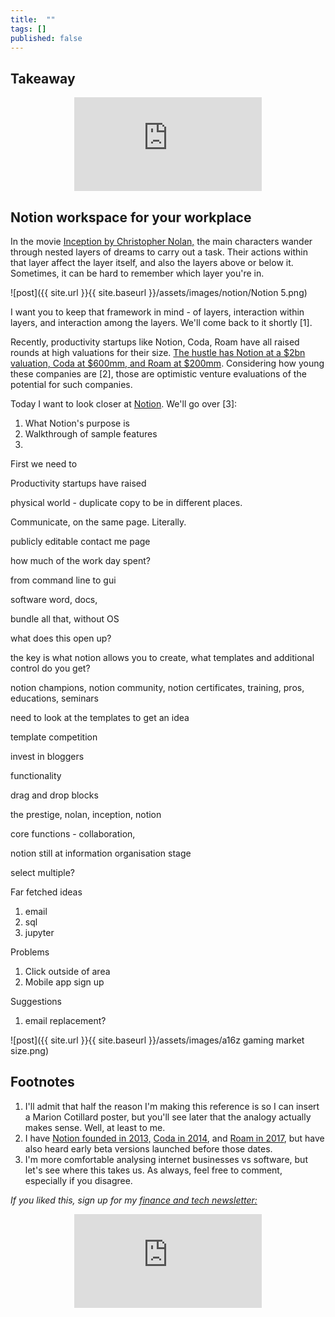 ```yaml
---
title:  ""  
tags: []
published: false
---
```


## Takeaway

<style>
      .iframe-container {
        overflow: hidden;        
        padding-top: 50%; <!-- Calculated from the aspect ration of the content (in case of 16:9 it is 9/16= 0.5625) -->
        position: relative;
      }
      .iframe-container iframe { 
         border: 0;
         height: 100%; <!-- Finally, width and height are set to 100% so the iframe takes up 100% of the containers space. -->
         left: 0;
         position: absolute;
         top: 0;
         width: 100%;
         display: block;
         margin: 0 auto; <!-- center image -->
      }
      <!-- 4x3 Aspect Ratio -->
      .iframe-container-4x3 {
        padding-top: 75%;
      }
</style> 

<div class="iframe-container-4x3">
  <p align="center"><iframe src="https://avoidboringpeople.substack.com/embed" frameborder="0" scrolling="no"> </iframe></p>
</div>

## Notion workspace for your workplace

In the movie [Inception by Christopher Nolan,](https://en.wikipedia.org/wiki/Inception "Inception") the main characters wander through nested layers of dreams to carry out a task. Their actions within that layer affect the layer itself, and also the layers above or below it. Sometimes, it can be hard to remember which layer you're in.

![post]({{ site.url }}{{ site.baseurl }}/assets/images/notion/Notion 5.png)

I want you to keep that framework in mind - of layers, interaction within layers, and interaction among the layers. We'll come back to it shortly \[1\].

Recently, productivity startups like Notion, Coda, Roam have all raised rounds at high valuations for their size. [The hustle has Notion at a $2bn valuation, Coda at $600mm, and Roam at $200mm](https://thehustle.co/09142020-roam-research/ "Hustle"). Considering how young these companies are \[2\], those are optimistic venture evaluations of the potential for such companies.

Today I want to look closer at [Notion](https://www.notion.so/ "Notion"). We'll go over \[3\]:

1. What Notion's purpose is
2. Walkthrough of sample features
3. 

First we need to 

Productivity startups have raised 

physical world - duplicate copy to be in different places. 

Communicate, on the same page. Literally. 

publicly editable contact me page

how much of the work day spent? 

from command line to gui

software word, docs, 

bundle all that, without OS

what does this open up?

the key is what notion allows you to create, what templates and additional control do you get?

notion champions, notion community, notion certificates, training, pros, educations, seminars

need to look at the templates to get an idea

template competition

invest in bloggers

functionality

drag and drop blocks

the prestige, nolan, inception, notion

core functions - collaboration, 

notion still at information organisation stage

select multiple? 

Far fetched ideas

1. email
2. sql
3. jupyter

Problems

1. Click outside of area
2. Mobile app sign up

Suggestions 

1. email replacement?

![post]({{ site.url }}{{ site.baseurl }}/assets/images/a16z gaming market size.png)

## Footnotes

1. I'll admit that half the reason I'm making this reference is so I can insert a Marion Cotillard poster, but you'll see later that the analogy actually makes sense. Well, at least to me.
2. I have [Notion founded in 2013,](https://www.crunchbase.com/organization/notion-so "Notion") [Coda in 2014](https://www.crunchbase.com/organization/coda-add7 "Coda"), and [Roam in 2017](https://pitchbook.com/profiles/company/343764-28#funding "Roam"), but have also heard early beta versions launched before those dates.
3. I'm more comfortable analysing internet businesses vs software, but let's see where this takes us. As always, feel free to comment, especially if you disagree.

*If you liked this, sign up for my [finance and tech newsletter:](https://avoidboringpeople.substack.com/ "ABP")*

<div class="iframe-container-4x3">
  <p align="center"><iframe src="https://avoidboringpeople.substack.com/embed" frameborder="0" scrolling="no"> </iframe></p>
</div>
